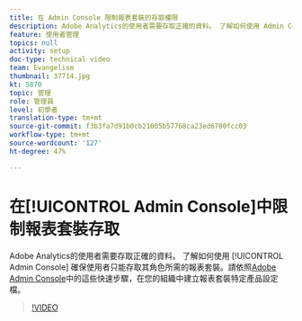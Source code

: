 ```yaml
---
title: 在 Admin Console 限制報表套裝的存取權限
description: Adobe Analytics的使用者需要存取正確的資料。 了解如何使用 Admin Console 確保使用者只能存取其角色所需的報表套裝。請依照Adobe Admin Console的這些快速步驟，在您的組織中建立報表套裝專屬的產品設定檔。
feature: 使用者管理
topics: null
activity: setup
doc-type: technical video
team: Evangelism
thumbnail: 37714.jpg
kt: 5870
topic: 管理
role: 管理員
level: 初學者
translation-type: tm+mt
source-git-commit: f3b3fa7d91b0cb21005b57768ca23ed6700fcc03
workflow-type: tm+mt
source-wordcount: '127'
ht-degree: 47%

---
```



# 在[!UICONTROL Admin Console]中限制報表套裝存取

Adobe Analytics的使用者需要存取正確的資料。 了解如何使用 [!UICONTROL Admin Console] 確保使用者只能存取其角色所需的報表套裝。請依照[Adobe Admin Console](https://adminconsole.adobe.com/)中的這些快速步驟，在您的組織中建立報表套裝特定產品設定檔。

>[!VIDEO](https://video.tv.adobe.com/v/37714/?quality=12&learn=on)
